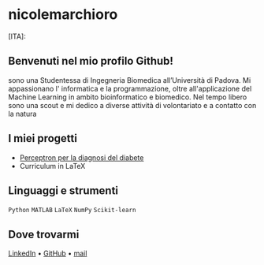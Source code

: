 # nicolemarchioro

[ITA]:
## Benvenuti nel mio profilo Github!

sono una Studentessa di Ingegneria Biomedica all’Università di Padova.
Mi appassionano l' informatica e la programmazione, oltre all'applicazione del Machine Learning in ambito bioinformatico e biomedico. 
Nel tempo libero sono una scout e mi dedico a diverse attività di volontariato e a contatto con la natura

##  I miei progetti
- [Perceptron per la diagnosi del diabete](https://github.com/nicolemar3/perceptron-diabete/blob/main/Perceptron_per_classificazione_diabete.ipynb)  
- Curriculum in LaTeX

## Linguaggi e strumenti
`Python`
`MATLAB`
`LaTeX` 
`NumPy` 
`Scikit-learn` 

##  Dove trovarmi
[LinkedIn](https://www.linkedin.com/in/nicole-marchioro-68a439257/) • [GitHub](https://github.com/nicolemar3) • [mail](nicole.marchioro@studenti.unipd.it)
